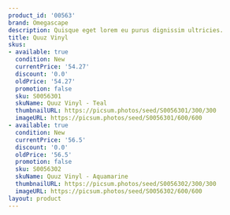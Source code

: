 ```yaml
---
product_id: '00563'
brand: Omegascape
description: Quisque eget lorem eu purus dignissim ultricies.
title: Quuz Vinyl
skus:
- available: true
  condition: New
  currentPrice: '54.27'
  discount: '0.0'
  oldPrice: '54.27'
  promotion: false
  sku: S0056301
  skuName: Quuz Vinyl - Teal
  thumbnailURL: https://picsum.photos/seed/S0056301/300/300
  imageURL: https://picsum.photos/seed/S0056301/600/600
- available: true
  condition: New
  currentPrice: '56.5'
  discount: '0.0'
  oldPrice: '56.5'
  promotion: false
  sku: S0056302
  skuName: Quuz Vinyl - Aquamarine
  thumbnailURL: https://picsum.photos/seed/S0056302/300/300
  imageURL: https://picsum.photos/seed/S0056302/600/600
layout: product
---
```

